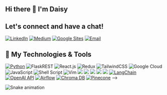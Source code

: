 ## Hi there 👋 I'm Daisy
## Let's connect and have a chat!
[![LinkedIn](https://img.shields.io/badge/LinkedIn-Connect-blue)](https://www.linkedin.com/in/daisy-cherono-/)
[![Medium](https://img.shields.io/badge/Medium-Read-03a57a)](https://medium.com/@jepchumbadaisy96)
[![Google Sites](https://img.shields.io/badge/Google%20Sites-Visit-darkred)](https://sites.google.com/view/daisy-cherono/home)
[![Email](https://img.shields.io/badge/Email-Contact-red)](mailto:jepchumbadaisy96@gmail.com)

## 🔧 My Technologies & Tools
[![Python](https://img.shields.io/badge/python-3.7%20%7C%203.8%20%7C%203.9%20%7C%203.10-blue)](https://www.python.org)
![FlaskREST](https://img.shields.io/badge/FLASK-REST-ff1709?style=for-the-badge&logo=flask&logoColor=white&color=ff1709&labelColor=gray)
![React.js](https://img.shields.io/badge/REACTJS-%2335495e.svg?style=for-the-badge&logo=react&logoColor=%234FC08D)
![Redux](https://img.shields.io/badge/Redux-593D88.svg?style=for-the-badge&logo=redux&logoColor=%234FC08D)
![TailwindCSS](https://img.shields.io/badge/tailwindcss-%2338B2AC.svg?style=for-the-badge&logo=tailwind-css&logoColor=white)
![Google Cloud](https://img.shields.io/badge/GoogleCloud-%234285F4.svg?style=for-the-badge&logo=google-cloud&logoColor=white)
![JavaScript](https://img.shields.io/badge/javascript-%23323330.svg?style=for-the-badge&logo=javascript&logoColor=%23F7DF1E)
![Shell Script](https://img.shields.io/badge/shell_script-%23121011.svg?style=for-the-badge&logo=gnu-bash&logoColor=white)
![Vim](https://img.shields.io/badge/VIM-%2311AB00.svg?style=for-the-badge&logo=vim&logoColor=white)
![](https://img.shields.io/badge/OS-Linux-informational?style=flat&logo=linux&logoColor=white&color=2bbc8a)
![](https://img.shields.io/badge/Code-Python-informational?style=flat&logo=python&logoColor=white&color=2bbc8a)
![](https://img.shields.io/badge/Code-JavaScript-informational?style=flat&logo=javascript&logoColor=white&color=2bbc8a)
![](https://img.shields.io/badge/Tools-PostgreSQL-informational?style=flat&logo=postgresql&logoColor=white&color=2bbc8a)
![](https://img.shields.io/badge/Cloud-GCP-informational?style=flat&logo=gcp&logoColor=white&color=2bbc8a)
[![LangChain](https://img.shields.io/badge/LangChain-Framework-brightgreen)](https://github.com/langchain-ai/langchain)
[![OpenAI API](https://img.shields.io/badge/OpenAI%20API-Use-darkgreen)](https://beta.openai.com/)
[![Airflow](https://img.shields.io/badge/Airflow-Orchestration-017CEE)](https://airflow.apache.org/)
[![Chroma DB](https://img.shields.io/badge/Chroma%20DB-Vector%20DB-darkred)](https://www.trychroma.com/)
[![Pinecone](https://img.shields.io/badge/Pinecone-Vector%20DB-white)](https://www.pinecone.io/)
-->








![Snake animation](https://github.com/cheronodaisy/cheronodaisy/blob/output/github-contribution-grid-snake.svg)
